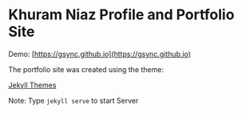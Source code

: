 # Khuram Niaz Profile and Portfolio Site

Demo: [https://gsync.github.io](https://gsync.github.io)

The portfolio site was created using the theme:

 [Jekyll Themes](http://jekylltheme.org)


Note: Type `jekyll serve` to start Server